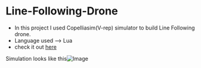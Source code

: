 # Line-Following-Drone

- In this project I used Copelliasim(V-rep) simulator to build Line Following drone.
- Language used --> Lua
- check it out [here](https://www.youtube.com/watch?v=V4zvnwoVYC8)

Simulation looks like this![Image](https://github.com/tarannum-perween/Line-Following-Drone-/blob/main/Image.png)


